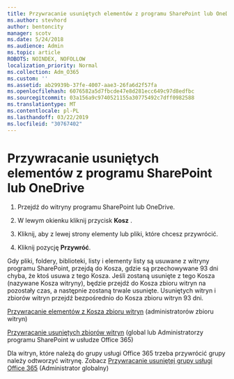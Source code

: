 ```yaml
---
title: Przywracanie usuniętych elementów z programu SharePoint lub OneDrive
ms.author: stevhord
author: bentoncity
manager: scotv
ms.date: 5/24/2018
ms.audience: Admin
ms.topic: article
ROBOTS: NOINDEX, NOFOLLOW
localization_priority: Normal
ms.collection: Adm_O365
ms.custom: ''
ms.assetid: ab29939b-37fe-4007-aae3-26fa6d2f57fa
ms.openlocfilehash: 6076582a5d7fbcde47e8d281ecc649c97d8edfbc
ms.sourcegitcommit: 03a156a9c9740521155a30775492c7dff0982588
ms.translationtype: MT
ms.contentlocale: pl-PL
ms.lasthandoff: 03/22/2019
ms.locfileid: "30767402"
---
```

# <a name="restore-deleted-items-from-sharepoint-or-onedrive"></a>Przywracanie usuniętych elementów z programu SharePoint lub OneDrive

1. Przejdź do witryny programu SharePoint lub OneDrive.
    
2. W lewym okienku kliknij przycisk **Kosz** . 
    
3. Kliknij, aby z lewej strony elementy lub pliki, które chcesz przywrócić.
    
4. Kliknij pozycję **Przywróć**. 
    
Gdy pliki, foldery, biblioteki, listy i elementy listy są usuwane z witryny programu SharePoint, przejdą do Kosza, gdzie są przechowywane 93 dni chyba, że ktoś usuwa z tego Kosza. Jeśli zostaną usunięte z tego Kosza (nazywane Kosza witryny), będzie przejdź do Kosza zbioru witryn na pozostały czas, a następnie zostaną trwale usunięte. Usuniętych witryn i zbiorów witryn przejdź bezpośrednio do Kosza zbioru witryn 93 dni.
  
[Przywracanie elementów z Kosza zbioru witryn](https://go.microsoft.com/fwlink/?linkid=867800) (administratorów zbioru witryn) 
  
[Przywracanie usuniętych zbiorów witryn](https://go.microsoft.com/fwlink/?linkid=867660) (global lub Administratorzy programu SharePoint w usłudze Office 365) 
  
Dla witryn, które należą do grupy usługi Office 365 trzeba przywrócić grupy należy odtworzyć witrynę. Zobacz [Przywracanie usuniętej grupy usługi Office 365](https://go.microsoft.com/fwlink/?linkid=867802) (Administrator globalny) 
  

